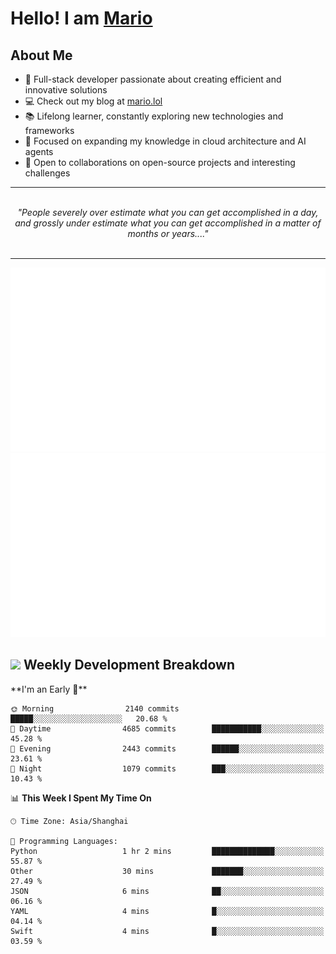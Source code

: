 <h1>Hello! I am <a href="https://github.com/mario1in">Mario</a></h1>

## About Me

- 🔭 Full-stack developer passionate about creating efficient and innovative solutions
- 💻 Check out my blog at [mario.lol](https://mario.lol)
- 📚 Lifelong learner, constantly exploring new technologies and frameworks
- 🌱 Focused on expanding my knowledge in cloud architecture and AI agents
- 🤝 Open to collaborations on open-source projects and interesting challenges

<hr/>
<br/>
<div align="center">
<i>"People severely over estimate what you can get accomplished in a day, and grossly under estimate what you can get accomplished in a matter of months or years...." </i>
</div>
<br/>
<hr/>

![overview](https://raw.githubusercontent.com/mario1in/mario1in/stats-output/generated/overview.svg)
![languages](https://raw.githubusercontent.com/mario1in/mario1in/stats-output/generated/languages.svg)

<h2 align="left">
  <a href="#"><img src="https://emojis.slackmojis.com/emojis/images/1643514062/184/nyancat_big.gif?1643514062" height="30"></a> Weekly Development Breakdown
</h2>
<!--START_SECTION:waka-->
**I'm an Early 🐤** 

```text
🌞 Morning                2140 commits        █████░░░░░░░░░░░░░░░░░░░░   20.68 % 
🌆 Daytime                4685 commits        ███████████░░░░░░░░░░░░░░   45.28 % 
🌃 Evening                2443 commits        ██████░░░░░░░░░░░░░░░░░░░   23.61 % 
🌙 Night                  1079 commits        ███░░░░░░░░░░░░░░░░░░░░░░   10.43 % 
```


📊 **This Week I Spent My Time On** 

```text
🕑︎ Time Zone: Asia/Shanghai

💬 Programming Languages: 
Python                   1 hr 2 mins         ██████████████░░░░░░░░░░░   55.87 % 
Other                    30 mins             ███████░░░░░░░░░░░░░░░░░░   27.49 % 
JSON                     6 mins              ██░░░░░░░░░░░░░░░░░░░░░░░   06.16 % 
YAML                     4 mins              █░░░░░░░░░░░░░░░░░░░░░░░░   04.14 % 
Swift                    4 mins              █░░░░░░░░░░░░░░░░░░░░░░░░   03.59 % 
```


<!--END_SECTION:waka-->

